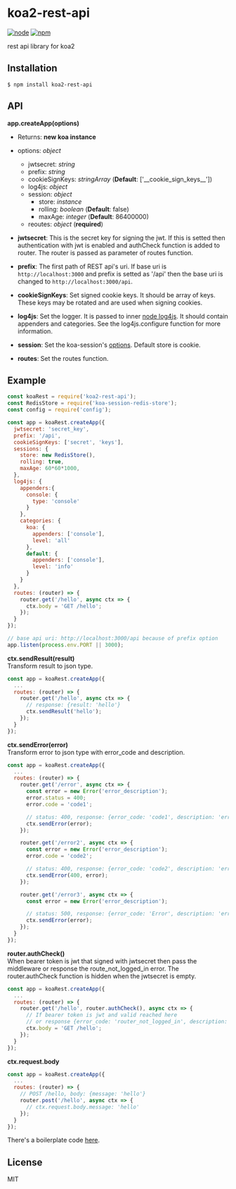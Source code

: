 # koa2-rest-api
[![node][node-image]][node-url]
[![npm][npm-image]][npm-url]

[node-image]: https://img.shields.io/badge/node-%3E%3D%208.1.4-brightgreen.svg
[node-url]: https://nodejs.org

[npm-image]: https://badge.fury.io/js/koa2-rest-api.svg
[npm-url]: https://www.npmjs.com/package/koa2-rest-api

rest api library for koa2

## Installation
```shell
$ npm install koa2-rest-api
```

## API
**app.createApp(options)**

- Returns: **new koa instance**
- options: *object*
  - jwtsecret: *string*
  - prefix: *string*
  - cookieSignKeys: *stringArray* (**Default**: ['\_\_cookie_sign_keys\_\_'])
  - log4js: *object*
  - session: *object*
    - store: *instance*
    - rolling: *boolean* (**Default**: false)
    - maxAge: *integer* (**Default**: 86400000)
  - reoutes: *object* (**required**)

- **jwtsecret**: This is the secret key for signing the jwt. If this is setted then authentication with jwt is enabled and authCheck function is added to router. The router is passed as parameter of routes function.
- **prefix**: The first path of REST api's uri. If base uri is `http://localhost:3000` and prefix is setted as '/api' then the base uri is changed to `http://localhost:3000/api`.
- **cookieSignKeys**: Set signed cookie keys. It should be array of keys. These keys may be rotated and are used when signing cookies.
- **log4js**: Set the logger. It is passed to inner [node log4js](https://www.npmjs.com/package/log4js). It should contain appenders and categories. See the log4js.configure function for more information.
- **session**: Set the koa-session's [options](https://github.com/koajs/session#example). Default store is cookie.
- **routes**: Set the routes function.

## Example
```js
const koaRest = require('koa2-rest-api');
const RedisStore = require('koa-session-redis-store');
const config = require('config');

const app = koaRest.createApp({
  jwtsecret: 'secret_key',
  prefix: '/api',
  cookieSignKeys: ['secret', 'keys'],
  sessions: {
    store: new RedisStore(),
    rolling: true,
    maxAge: 60*60*1000,
  },
  log4js: {
    appenders:{
      console: {
        type: 'console'
      }
    },
    categories: {
      koa: {
        appenders: ['console'],
        level: 'all'
      },
      default: {
        appenders: ['console'],
        level: 'info'
      }
    }
  },
  routes: (router) => {
    router.get('/hello', async ctx => {
      ctx.body = 'GET /hello';
    });
  }
});

// base api uri: http://localhost:3000/api because of prefix option
app.listen(process.env.PORT || 3000);
```

**ctx.sendResult(result)**  
Transform result to json type.

```js
const app = koaRest.createApp({
  ...
  routes: (router) => {
    router.get('/hello', async ctx => {
      // response: {result: 'hello'}
      ctx.sendResult('hello');
    });
  }
});
```

**ctx.sendError(error)**  
Transform error to json type with error_code and description.
```js
const app = koaRest.createApp({
  ...
  routes: (router) => {
    router.get('/error', async ctx => {
      const error = new Error('error_description');
      error.status = 400;
      error.code = 'code1';

      // status: 400, response: {error_code: 'code1', description: 'error_description'}
      ctx.sendError(error);
    });

    router.get('/error2', async ctx => {
      const error = new Error('error_description');
      error.code = 'code2';

      // status: 400, response: {error_code: 'code2', description: 'error_description'}
      ctx.sendError(400, error);
    });

    router.get('/error3', async ctx => {
      const error = new Error('error_description');

      // status: 500, response: {error_code: 'Error', description: 'error_description'}
      ctx.sendError(error);
    });
  }
});
```

**router.authCheck()**  
When bearer token is jwt that signed with jwtsecret then pass the middleware or response the route_not_logged_in error. 
The router.authCheck function is hidden when the jwtsecret is empty.

```js
const app = koaRest.createApp({
  ...
  routes: (router) => {
    router.get('/hello', router.authCheck(), async ctx => {
      // If bearer token is jwt and valid reached here
      // or response {error_code: 'router_not_logged_in', description: 'Login is required'} error
      ctx.body = 'GET /hello';
    });
  }
});
```

**ctx.request.body**
```js
const app = koaRest.createApp({
  ...
  routes: (router) => {
    // POST /hello, body: {message: 'hello'}
    router.post('/hello', async ctx => {
      // ctx.request.body.message: 'hello'
    });
  }
});
```

There's a boilerplate code [here](https://github.com/HanHyeoksu/koa2-rest-api-boilerplate).

## License
MIT

